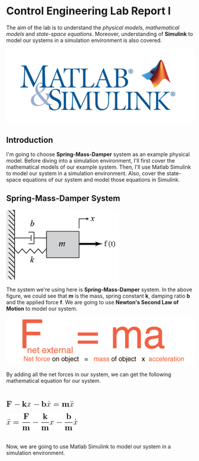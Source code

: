 [//]: # (Image References)
[image_0]: img/img1.jpg
[image_1]: img/img2.png
[image_2]: img/img3.gif

[eqn1]: img/eqn1.png
[eqn2]: img/eqn2.png

# Control Engineering Lab Report I

The aim of the lab is to understand the *physical models*, *mathematical models* and *state-space equations*. Moreover, understanding of **Simulink** to model our systems in a simulation environment is also covered.

![alt text][image_0]

## Introduction

I'm going to choose **Spring-Mass-Damper** system as an example physical model. Before diving into a simulation environment, I'll first cover the mathematical models of our example system. Then, I'll use Matlab Simulink to model our system in a simulation environment. Also, cover the state-space equations of our system and model those equations in Simulink.

## Spring-Mass-Damper System

![alt text][image_1]

The system we're using here is **Spring-Mass-Damper** system. In the above figure, we could see that **m** is the mass, spring constant **k**, damping ratio **b** and the applied force **f**. We are going to use **Newton's Second Law of Motion** to model our system.

![alt text][image_2]

By adding all the net forces in our system, we can get the following mathematical equation for our system.

<br>

![alt text][eqn1]

![alt text][eqn2]

<br>
Now, we are going to use Matlab Simulink to model our system in a simulation environment.
